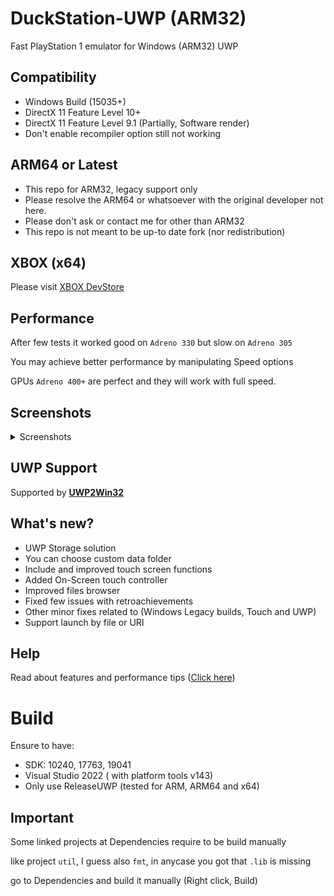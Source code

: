 # DuckStation-UWP (ARM32)
Fast PlayStation 1 emulator for Windows (ARM32) UWP


## Compatibility 
- Windows Build (15035+)
- DirectX 11 Feature Level 10+
- DirectX 11 Feature Level 9.1 (Partially, Software render)
- Don't enable recompiler option still not working

## ARM64 or Latest
- This repo for ARM32, legacy support only
- Please resolve the ARM64 or whatsoever with the original developer not here.
- Please don't ask or contact me for other than ARM32
- This repo is not meant to be up-to date fork (nor redistribution)

## XBOX (x64)
Please visit [XBOX DevStore](https://xbdev.store/)

## Performance
After few tests it worked good on `Adreno 330` but slow on `Adreno 305`

You may achieve better performance by manipulating Speed options

GPUs `Adreno 400+` are perfect and they will work with full speed.

## Screenshots
<details>
<summary>Screenshots</summary>
<img src="https://github.com/basharast/DuckStation-UWP-ARM/assets/3244951/2b1b1f81-2d41-45bf-8862-0c010725cab8" width="760"/>
<img src="https://github.com/basharast/DuckStation-UWP-ARM/assets/3244951/5fd26bb4-3a2c-477c-922a-4a0284dd8a7f" width="250"/>
<img src="https://github.com/basharast/DuckStation-UWP-ARM/assets/3244951/8637920b-34e6-4da3-bf1e-0ac4ff687a62" width="250"/>
<img src="https://github.com/basharast/DuckStation-UWP-ARM/assets/3244951/b1e61420-86f9-4816-ba7a-9ac39a404c52" width="250"/>
</details>


## UWP Support
Supported by **[UWP2Win32](https://github.com/basharast/UWP2Win32)**


## What's new?

- UWP Storage solution
- You can choose custom data folder
- Include and improved touch screen functions
- Added On-Screen touch controller
- Improved files browser
- Fixed few issues with retroachievements
- Other minor fixes related to (Windows Legacy builds, Touch and UWP)
- Support launch by file or URI


## Help

Read about features and performance tips ([Click here](https://github.com/basharast/DuckStation-UWP-ARM/wiki))


# Build 

Ensure to have:
- SDK: 10240, 17763, 19041
- Visual Studio 2022 ( with platform tools v143)
- Only use ReleaseUWP (tested for ARM, ARM64 and x64)

## Important

Some linked projects at Dependencies require to be build manually

like project `util`, I guess also `fmt`, in anycase you got that `.lib` is missing

go to Dependencies and build it manually (Right click, Build)

